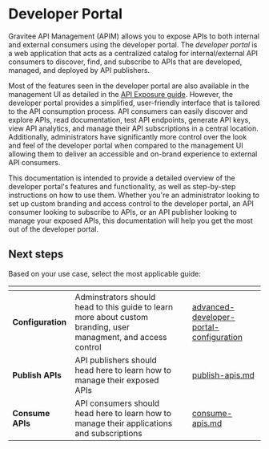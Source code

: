 # Developer Portal

Gravitee API Management (APIM) allows you to expose APIs to both internal and external consumers using the developer portal. The _developer portal_ is a web application that acts as a centralized catalog for internal/external API consumers to discover, find, and subscribe to APIs that are developed, managed, and deployed by API publishers.&#x20;

Most of the features seen in the developer portal are also available in the management UI as detailed in the [API Exposure guide](../api-exposure-plans-applications-and-subscriptions/). However, the developer portal provides a simplified, user-friendly interface that is tailored to the API consumption process. API consumers can easily discover and explore APIs, read documentation, test API endpoints, generate API keys, view API analytics, and manage their API subscriptions in a central location. Additionally, administrators have significantly more control over the look and feel of the developer portal when compared to the management UI allowing them to deliver an accessible and on-brand experience to external API consumers.&#x20;

This documentation is intended to provide a detailed overview of the developer portal's features and functionality, as well as step-by-step instructions on how to use them. Whether you're an administrator looking to set up custom branding and access control to the developer portal, an API consumer looking to subscribe to APIs, or an API publisher looking to manage your exposed APIs, this documentation will help you get the most out of the developer portal.

## Next steps

Based on your use case, select the most applicable guide:

<table data-view="cards"><thead><tr><th></th><th></th><th></th><th data-hidden data-card-target data-type="content-ref"></th></tr></thead><tbody><tr><td><strong>Configuration</strong></td><td>Adminstrators should head to this guide to learn more about custom branding, user managment, and access control</td><td></td><td><a href="advanced-developer-portal-configuration/">advanced-developer-portal-configuration</a></td></tr><tr><td><strong>Publish APIs</strong></td><td>API publishers should head here to learn how to manage their exposed APIs</td><td></td><td><a href="publish-apis.md">publish-apis.md</a></td></tr><tr><td><strong>Consume APIs</strong></td><td>API consumers should head here to learn how to manage their applications and subscriptions</td><td></td><td><a href="consume-apis.md">consume-apis.md</a></td></tr></tbody></table>



